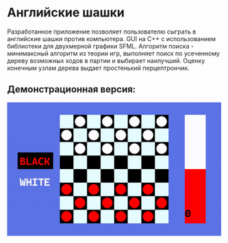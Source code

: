 <h1>Английские шашки</h1>
<p>Разработанное приложение позволяет пользователю сыграть в английские шашки против компьютера. GUI на C++ с использованием библиотеки для двухмерной графики SFML. Алгоритм поиска - минимаксный алгоритм из теории игр, выполняет поиск по усеченному дереву возможных ходов в партии и выбирает наилучший. Оценку конечным узлам дерева выдает простенький перцептрончик.</p>
<h2>Демонстрационная версия:</h2>
<img src="demo.gif" width=500px>
